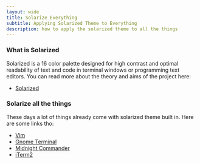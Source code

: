 ```yaml
---
layout: wide
title: Solarize Everything
subtitle: Applying Solarized Theme to Everything
description: how to apply the solarized theme to all the things
---
```


### What is Solarized

Solarized is a 16 color palette designed for high contrast and optimal readability of text and code in terminal windows or programming text editors. You can read more about the theory and aims of the project here:

- [Solarized](https://ethanschoonover.com/solarized/)

### Solarize all the things

These days a lot of things already come with solarized theme built in. Here are some links tho:

- [Vim](https://github.com/altercation/vim-colors-solarized)
- [Gnome Terminal](https://github.com/aruhier/gnome-terminal-colors-solarized)
- [Midnight Commander](https://github.com/peel/mc)
- [iTerm2](https://github.com/altercation/solarized/tree/master/iterm2-colors-solarized)

